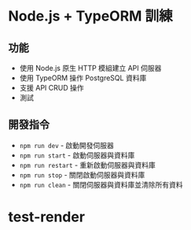 # Node.js + TypeORM 訓練

## 功能

- 使用 Node.js 原生 HTTP 模組建立 API 伺服器
- 使用 TypeORM 操作 PostgreSQL 資料庫
- 支援 API CRUD 操作
- 測試

## 開發指令

- `npm run dev` - 啟動開發伺服器
- `npm run start` - 啟動伺服器與資料庫
- `npm run restart` - 重新啟動伺服器與資料庫
- `npm run stop` - 關閉啟動伺服器與資料庫
- `npm run clean` - 關閉伺服器與資料庫並清除所有資料
# test-render
